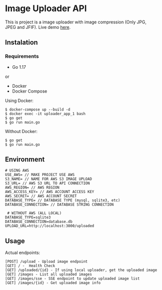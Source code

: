 # Image Uploader API
This is project is a image uploader with image compression (Only JPG, JPEG and JFIF). Live demo [here](https://ailurus.com.br).

## Instalation
### Requirements
  - Go 1.17

  or

  - Docker
  - Docker Compose

Using Docker:

```shell
$ docker-compose up --build -d
$ docker exec -it uploader_app_1 bash
$ go get
$ go run main.go
```

Without Docker:
```shell
$ go get
$ go run main.go
```

## Environment
```.env
# USING AWS
USE_AWS= // MAKE PROJECT USE AWS
S3_NAME= // NAME FOR AWS S3 IMAGE UPLOAD
S3_URL= // AWS S3 URL TO API CONNECTION
AWS_REGION= // AWS REGION
AWS_ACCESS_KEY= // AWS ACCOUNT ACCESS KEY
AWS_SECRET= // AWS ACCOUNT SECRET
DATABASE_TYPE= // DATABASE TYPE (mysql, sqlite3, etc)
DATABASE_CONNECTION= // DATABASE STRING CONNECTION

 # WITHOUT AWS (ALL LOCAL)
DATABASE_TYPE=sqlite3
DATABASE_CONNECTION=database.db
UPLOAD_URL=http://localhost:3000/uploaded
```

## Usage
Actual endpoints:
```shell
[POST] /upload - Upload image endpoint
[GET] / -  Health Check
[GET] /uploaded/{id} - If using local uploader, get the uploaded image
[GET] /images - List all uploaded images
[GET] /images/sse - SSE endpoint to update uploaded image list
[GET] /images/{id} - Get uploaded image info
```